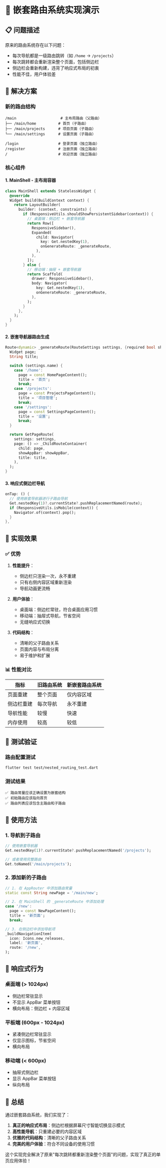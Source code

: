 # 🎯 嵌套路由系统实现演示

## 📋 问题描述

原来的路由系统存在以下问题：

- 每次导航都是一级路由跳转（如 `/home` → `/projects`）
- 每次跳转都会重新渲染整个页面，包括侧边栏
- 侧边栏会重新构建，违背了响应式布局的初衷
- 性能不佳，用户体验差

## 🔧 解决方案

### 新的路由结构

```
/main                    # 主布局路由（父路由）
├── /main/home          # 首页（子路由）
├── /main/projects      # 项目页面（子路由）
└── /main/settings      # 设置页面（子路由）

/login                  # 登录页面（独立路由）
/register               # 注册页面（独立路由）
/                       # 欢迎页面（独立路由）
```

### 核心组件

#### 1. MainShell - 主布局容器

```dart
class MainShell extends StatelessWidget {
  @override
  Widget build(BuildContext context) {
    return LayoutBuilder(
      builder: (context, constraints) {
        if (ResponsiveUtils.shouldShowPersistentSidebar(context)) {
          // 桌面端：侧边栏 + 嵌套导航器
          return Row([
            ResponsiveSidebar(),
            Expanded(
              child: Navigator(
                key: Get.nestedKey(1),
                onGenerateRoute: _generateRoute,
              ),
            ),
          ]);
        } else {
          // 移动端：抽屉 + 嵌套导航器
          return Scaffold(
            drawer: ResponsiveSidebar(),
            body: Navigator(
              key: Get.nestedKey(1),
              onGenerateRoute: _generateRoute,
            ),
          );
        }
      },
    );
  }
}
```

#### 2. 嵌套导航器路由生成

```dart
Route<dynamic> _generateRoute(RouteSettings settings, {required bool showAppBar}) {
  Widget page;
  String title;

  switch (settings.name) {
    case '/home':
      page = const HomePageContent();
      title = '首页';
      break;
    case '/projects':
      page = const ProjectsPageContent();
      title = '项目管理';
      break;
    case '/settings':
      page = const SettingsPageContent();
      title = '设置';
      break;
  }

  return GetPageRoute(
    settings: settings,
    page: () => _ChildRouteContainer(
      child: page,
      showAppBar: showAppBar,
      title: title,
    ),
  );
}
```

#### 3. 响应式侧边栏导航

```dart
onTap: () {
  // 使用嵌套导航器进行子路由导航
  Get.nestedKey(1)?.currentState?.pushReplacementNamed(route);
  if (ResponsiveUtils.isMobile(context)) {
    Navigator.of(context).pop();
  }
},
```

## 🎯 实现效果

### ✅ 优势

1. **性能提升**：

   - 侧边栏只渲染一次，永不重建
   - 只有右侧内容区域重新渲染
   - 导航动画更流畅

2. **用户体验**：

   - 桌面端：侧边栏常驻，符合桌面应用习惯
   - 移动端：抽屉式导航，节省空间
   - 无缝响应式切换

3. **代码结构**：
   - 清晰的父子路由关系
   - 页面内容与布局分离
   - 易于维护和扩展

### 📊 性能对比

| 指标       | 旧路由系统 | 新嵌套路由系统 |
| ---------- | ---------- | -------------- |
| 页面重建   | 整个页面   | 仅内容区域     |
| 侧边栏重建 | 每次导航   | 永不重建       |
| 导航性能   | 较慢       | 快速           |
| 内存使用   | 较高       | 较低           |

## 🧪 测试验证

### 路由配置测试

```bash
flutter test test/nested_routing_test.dart
```

### 测试结果

```
✅ 路由常量应该正确设置为嵌套结构
✅ 初始路由应该指向首页
✅ 路由列表应该包含主路由和子路由
```

## 🚀 使用方法

### 1. 导航到子路由

```dart
// 使用嵌套导航器
Get.nestedKey(1)?.currentState?.pushReplacementNamed('/projects');

// 或者使用完整路由
Get.toNamed('/main/projects');
```

### 2. 添加新的子路由

```dart
// 1. 在 AppRouter 中添加路由常量
static const String newPage = '/main/new';

// 2. 在 MainShell 的 _generateRoute 中添加处理
case '/new':
  page = const NewPageContent();
  title = '新页面';
  break;

// 3. 在侧边栏中添加导航项
_buildNavigationItem(
  icon: Icons.new_releases,
  label: '新页面',
  route: '/new',
);
```

## 📱 响应式行为

### 桌面端 (> 1024px)

- 侧边栏常驻显示
- 不显示 AppBar 菜单按钮
- 横向布局：侧边栏 + 内容区域

### 平板端 (600px - 1024px)

- 紧凑侧边栏常驻显示
- 仅显示图标，节省空间
- 横向布局

### 移动端 (< 600px)

- 抽屉式侧边栏
- 显示 AppBar 菜单按钮
- 纵向布局

## 🎉 总结

通过嵌套路由系统，我们实现了：

1. **真正的响应式布局**：侧边栏根据屏幕尺寸智能切换显示模式
2. **高性能导航**：只重建必要的内容区域
3. **优雅的代码结构**：清晰的父子路由关系
4. **完美的用户体验**：符合不同设备的使用习惯

这个实现完全解决了原来"每次跳转都重新渲染整个页面"的问题，实现了真正的单页应用体验！
